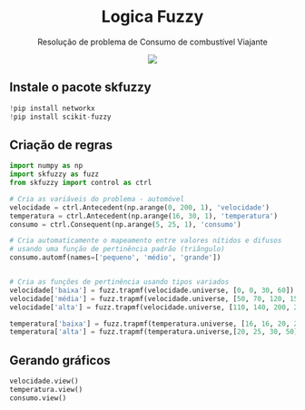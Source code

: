 <h1 align="center">Logica Fuzzy</h1>
<p align="center">Resolução de problema de Consumo de combustível Viajante</p>
<p align="center">
  <a aria-label="Github Pages" href="https://dioumedeiros.github.io/genetic-algorithm/">
    <img src="https://img.shields.io/badge/genetic-algorithm-blueviolet" />
  </a>
</p>

## Instale o pacote skfuzzy

```python
!pip install networkx
!pip install scikit-fuzzy
```

## Criação de regras

```python
import numpy as np
import skfuzzy as fuzz
from skfuzzy import control as ctrl

# Cria as variáveis do problema - automóvel
velocidade = ctrl.Antecedent(np.arange(0, 200, 1), 'velocidade')
temperatura = ctrl.Antecedent(np.arange(16, 30, 1), 'temperatura')
consumo = ctrl.Consequent(np.arange(5, 25, 1), 'consumo')

# Cria automaticamente o mapeamento entre valores nítidos e difusos 
# usando uma função de pertinência padrão (triângulo)
consumo.automf(names=['pequeno', 'médio', 'grande'])


# Cria as funções de pertinência usando tipos variados
velocidade['baixa'] = fuzz.trapmf(velocidade.universe, [0, 0, 30, 60])
velocidade['média'] = fuzz.trapmf(velocidade.universe, [50, 70, 120, 150])
velocidade['alta'] = fuzz.trapmf(velocidade.universe, [110, 140, 200, 200])

temperatura['baixa'] = fuzz.trapmf(temperatura.universe, [16, 16, 20, 25])
temperatura['alta'] = fuzz.trapmf(temperatura.universe,[20, 25, 30, 50])

```

## Gerando gráficos

```python
velocidade.view()
temperatura.view()
consumo.view()
```


